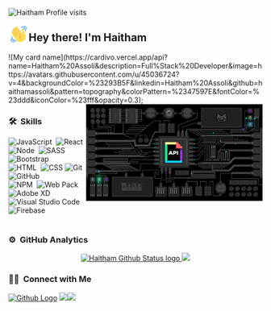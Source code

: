 <p align="left"> <img src="https://komarev.com/ghpvc/?username=haithamassoli&style=plastic&label=Profile+visits&color=red"alt="Haitham Profile visits" /> </p>
<p align="center">
<img alt="Night Coding" src="./assets/wave-hello.gif" width='40' align="left" />
<h2>Hey there! I'm Haitham</h2>
![My card name](https://cardivo.vercel.app/api?name=Haitham%20Assoli&description=Full%Stack%20Developer&image=https://avatars.githubusercontent.com/u/45036724?v=4&backgroundColor=%23293B5F&linkedin=Haitham%20Assoli&github=haithamassoli&pattern=topography&colorPattern=%2347597E&fontColor=%23ddd&iconColor=%23fff&opacity=0.3);

<img alt="Night Coding" width="350px" src="./assets/api-c99e353f761d318322c853c03ebcf21b.gif" align="right" />

### 🛠 &nbsp;Skills

![JavaScript](https://img.shields.io/badge/-JavaScript-05122A?style=flat&logo=javascript)&nbsp;
![React](https://img.shields.io/badge/-React.js-05122A?style=flat&logo=react)&nbsp;
![Node](https://img.shields.io/badge/-Node.js-05122A?style=flat&logo=node.js)&nbsp;
![SASS](https://img.shields.io/badge/-SASS-05122A?style=flat&logo=sass)&nbsp;
![Bootstrap](https://img.shields.io/badge/-Bootstrap-05122A?style=flat&logo=bootstrap&logoColor=563D7C)&nbsp;\
![HTML](https://img.shields.io/badge/-HTML-05122A?style=flat&logo=HTML5)&nbsp;
![CSS](https://img.shields.io/badge/-CSS-05122A?style=flat&logo=CSS3&logoColor=1572B6)
![Git](https://img.shields.io/badge/-Git-05122A?style=flat&logo=git)&nbsp;
![GitHub](https://img.shields.io/badge/-GitHub-05122A?style=flat&logo=github)&nbsp;\
![NPM](https://img.shields.io/badge/-NPM-05122A?style=flat&logo=npm)&nbsp;
![Web Pack](https://img.shields.io/badge/-Web%20Pack-05122A?style=flat&logo=webpack)&nbsp;
![Adobe XD](https://img.shields.io/badge/-Adobe%20XD-05122A?style=flat&logo=adobexd)&nbsp;
![Visual Studio Code](https://img.shields.io/badge/-Visual%20Studio%20Code-05122A?style=flat&logo=visual-studio-code&logoColor=007ACC)
![Firebase](https://img.shields.io/badge/-Firebase-05122A?style=flat&logo=firebase)&nbsp;<br><br>


### ⚙️ &nbsp;GitHub Analytics

<p align="center">

<a href="https://github.com/haithamassoli">
<img height="165em" src="https://github-readme-stats.vercel.app/api?username=haithamassoli&include_all_commits=true&show_icons=true&count_private=true&theme=algolia" alt="Haitham Github Status logo" />
<img height="165em" src="https://github-readme-stats-eight-theta.vercel.app/api/top-langs/?username=haithamassoli&layout=compact&langs_count=8&theme=algolia" />
</a>
</p>

### 🤝🏻 &nbsp;Connect with Me

<p align="center">

<a href="https://github.com/haithamassoli"> <img src="https://img.shields.io/github/followers/haithamassoli?style=social" alt="Github Logo"></a>
<a href="mailto:haithamassoli44@gmail.com"><img src="https://img.shields.io/badge/-haithamassoli44@gmail.com-D14836?style=flat&logo=Gmail&logoColor=white" /></a><a href="https://www.linkedin.com/in/haitham-assoli-b69706a9/"><img src="https://img.shields.io/badge/-Haitham%20Assoli-0077B5?style=flat&logo=Linkedin&logoColor=white" /></a>

</p>
</a>
